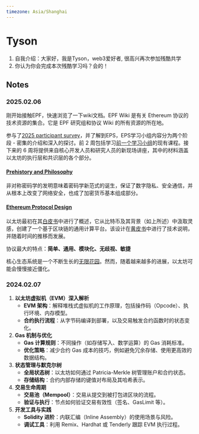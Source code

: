 ```yaml
---
timezone: Asia/Shanghai
---
```


# Tyson

1. 自我介绍：大家好，我是Tyson，web3爱好者, 很高兴再次参加残酷共学
2. 你认为你会完成本次残酷学习吗？会的！

## Notes

<!-- Content_START -->

### 2025.02.06

刚开始接触EPF，快速浏览了一下wiki文档。EPF Wiki 是有关 Ethereum 协议的技术资源的集合。它是 EPF 研究组和协议 Wiki 的所有资源的所在地。

参与了[2025  participant survey](https://docs.google.com/forms/d/e/1FAIpQLSf4W3R5LZnUIqXpAw2MwJ4E4Q_YWf9tv-BlR5w8v9ED5LjBjw/viewform)，并了解到EPS，EPS学习小组内容分为两个阶段 - 密集的介绍和深入的探讨。前 2 周包括学习[前一个学习小组](https://epf.wiki/#/eps/SG2024)的现有课程。接下来的 6 周将提供来自核心开发人员和研究人员的新现场讲座，其中的材料涵盖以太坊的执行层和共识层的各个部分。

#### [Prehistory and Philosophy](https://epf.wiki/#/eps/week1?id=prehistory-and-philosophy)

非对称密码学的发明意味着密码学新范式的诞生，保证了数字隐私、安全通信，并从根本上改变了网络安全，也成了加密货币基本组成部分。

#### [Ethereum Protocol Design](https://epf.wiki/#/eps/week1?id=ethereum-protocol-design)

以太坊最初在其[白皮书](https://ethereum.org/whitepaper#ethereum-whitepaper)中进行了概述，它从比特币及其背景（如上所述）中汲取灵感，创建了一个基于区块链的通用计算平台。该设计在[黄皮书](https://ethereum.github.io/yellowpaper/paper.pdf)中进行了技术说明，并随着时间的推移而发展。

协议最大的特点：**简单、通用、模块化、无歧视、敏捷**

核心生态系统是一个不断生长的[无限花园](https://ethereum.foundation/infinitegarden)。然而，随着越来越多的进展，以太坊可能会慢慢接近僵化。

### 2024.02.07

1. **以太坊虚拟机（EVM）深入解析**
   - **EVM 架构**：解释堆栈式虚拟机的工作原理，包括操作码（Opcode）、执行环境、内存模型。
   - **合约执行流程**：从字节码编译到部署，以及交易触发合约函数时的状态变化。
2. **Gas 机制与优化**
   - **Gas 计算规则**：不同操作（如存储写入、数学运算）的 Gas 消耗标准。
   - **优化策略**：减少合约 Gas 成本的技巧，例如避免冗余存储、使用更高效的数据结构。
3. **状态管理与默克尔树**
   - **全局状态树**：以太坊如何通过 Patricia-Merkle 树管理账户和合约状态。
   - **存储结构**：合约内部存储的键值对布局及其哈希表示。
4. **交易生命周期**
   - **交易池（Mempool）**：交易从提交到被打包进区块的流程。
   - **验证与执行**：节点如何验证交易有效性（签名、GasLimit 等）。
5. **开发工具与实践**
   - **Solidity 进阶**：内联汇编（Inline Assembly）的使用场景与风险。
   - **调试工具**：利用 Remix、Hardhat 或 Tenderly 跟踪 EVM 执行过程。

<!-- Content_END -->
